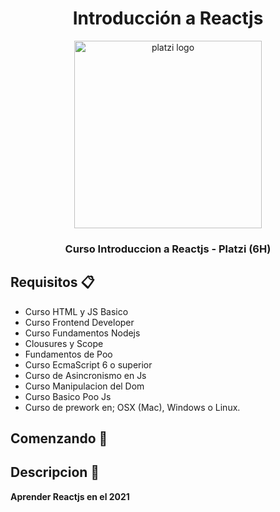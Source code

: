 <div align="center">
  <h1>Introducción a Reactjs</h1>
  <img src="https://upload.wikimedia.org/wikipedia/commons/3/32/Platzi.jpg" alt="platzi logo" height="300px">
  <h3 style="font-weight:bold;" >Curso Introduccion a Reactjs -  Platzi (6H)</h3>
  <h5></h5>
</div>

## Requisitos :clipboard:

*   Curso HTML y JS Basico
*   Curso Frontend Developer
*   Curso Fundamentos Nodejs
*   Clousures y Scope
*   Fundamentos de Poo
*   Curso EcmaScript 6 o superior
*   Curso de Asincronismo en Js
*   Curso Manipulacion del Dom
*   Curso Basico Poo Js
*   Curso de prework en; OSX (Mac), Windows o Linux.

## Comenzando 🚀

## Descripcion :notebook:

**Aprender Reactjs en el 2021**